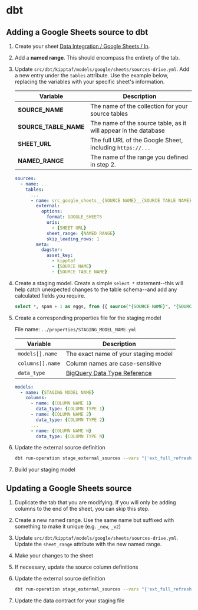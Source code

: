 # dbt

## Adding a Google Sheets source to dbt

1. Create your sheet
   [Data Integration / Google Sheets / In](https://drive.google.com/drive/folders/18acMCDHzrU_yTFSFd46f7b7iGadIzWmr).

2. Add a **named range**. This should encompass the entirety of the tab.

3. Update `src/dbt/kipptaf/models/google/sheets/sources-drive.yml`. Add a new
   entry under the `tables` attribute. Use the example below, replacing the
   variables with your specific sheet's information.

   | Variable              | Description                                                     |
   | --------------------- | --------------------------------------------------------------- |
   | **SOURCE_NAME**       | The name of the collection for your source tables               |
   | **SOURCE_TABLE_NAME** | The name of the source table, as it will appear in the database |
   | **SHEET_URL**         | The full URL of the Google Sheet, including `https://...`       |
   | **NAMED_RANGE**       | The name of the range you defined in step 2.                    |

   ```yaml
   sources:
     - name: ...
       tables:
         ...
         - name: src_google_sheets__{SOURCE NAME}__{SOURCE TABLE NAME}
           external:
             options:
               format: GOOGLE_SHEETS
               uris:
                 - {SHEET URL}
               sheet_range: {NAMED RANGE}
               skip_leading_rows: 1
           meta:
             dagster:
               asset_key:
                 - kipptaf
                 - {SOURCE NAME}
                 - {SOURCE TABLE NAME}
   ```

4. Create a staging model. Create a simple `select *` statement--this will help
   catch unexpected changes to the table schema--and add any calculated fields
   you require.

   ```sql
   select *, spam + 1 as eggs, from {{ source("{SOURCE NAME}", "{SOURCE TABLE NAME}") }}
   ```

5. Create a corresponding properties file for the staging model

   File name: `../properties/STAGING_MODEL_NAME.yml`

   | Variable         | Description                                                                                              |
   | ---------------- | -------------------------------------------------------------------------------------------------------- |
   | `models[].name`  | The exact name of your staging model                                                                     |
   | `columns[].name` | Column names are case-sensitive                                                                          |
   | `data_type`      | [BigQuery Data Type Reference](https://cloud.google.com/bigquery/docs/reference/standard-sql/data-types) |

   ```yaml
   models:
     - name: {STAGING MODEL NAME}
       columns:
         - name: {COLUMN NAME 1}
           data_type: {COLUMN TYPE 1}
         - name: {COLUMN NAME 2}
           data_type: {COLUMN TYPE 2}
         ...
         - name: {COLUMN NAME N}
           data_type: {COLUMN TYPE N}
   ```

6. Update the external source definition

   ```sh
   dbt run-operation stage_external_sources --vars "{'ext_full_refresh': 'true'}" --args "select: [model name(s)]"
   ```

7. Build your staging model

## Updating a Google Sheets source

1. Duplicate the tab that you are modifying. If you will only be adding columns
   to the end of the sheet, you can skip this step.

2. Create a new named range. Use the same name but suffixed with something to
   make it unique (e.g. `_new`, `_v2`)

3. Update `src/dbt/kipptaf/models/google/sheets/sources-drive.yml`. Update the
   `sheet_range` attribute with the new named range.

4. Make your changes to the sheet

5. If necessary, update the source column definitions

6. Update the external source definition

   ```sh
   dbt run-operation stage_external_sources --vars "{'ext_full_refresh': 'true'}" --args "select: [model name(s)]"
   ```

7. Update the data contract for your staging file
